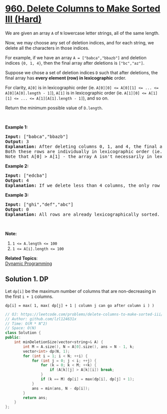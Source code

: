 # [960. Delete Columns to Make Sorted III (Hard)](https://leetcode.com/problems/delete-columns-to-make-sorted-iii/)

<p>We are given an array&nbsp;<code>A</code> of <code>N</code> lowercase letter strings, all of the same length.</p>

<p>Now, we may choose any set of deletion indices, and for each string, we delete all the characters in those indices.</p>

<p>For example, if we have an array <code>A = ["babca","bbazb"]</code> and deletion indices <code>{0, 1, 4}</code>, then the final array after deletions is <code>["bc","az"]</code>.</p>

<p>Suppose we chose a set of deletion indices <code>D</code> such that after deletions, the final array has <strong>every element (row) in&nbsp;lexicographic</strong> order.</p>

<p>For clarity, <code>A[0]</code> is in lexicographic order (ie. <code>A[0][0] &lt;= A[0][1] &lt;= ... &lt;= A[0][A[0].length - 1]</code>), <code>A[1]</code> is in lexicographic order (ie. <code>A[1][0] &lt;= A[1][1] &lt;= ... &lt;= A[1][A[1].length - 1]</code>), and so on.</p>

<p>Return the minimum possible value of <code>D.length</code>.</p>

<p>&nbsp;</p>

<div>
<p><strong>Example 1:</strong></p>

<pre><strong>Input: </strong><span id="example-input-1-1">["babca","bbazb"]</span>
<strong>Output: </strong><span id="example-output-1">3</span>
<strong>Explanation: </strong>After deleting columns 0, 1, and 4, the final array is A = ["bc", "az"].
Both these rows are individually in lexicographic order (ie. A[0][0] &lt;= A[0][1] and A[1][0] &lt;= A[1][1]).
Note that A[0] &gt; A[1] - the array A isn't necessarily in lexicographic order.
</pre>

<div>
<p><strong>Example 2:</strong></p>

<pre><strong>Input: </strong><span id="example-input-2-1">["edcba"]</span>
<strong>Output: </strong><span id="example-output-2">4</span>
<strong>Explanation: </strong>If we delete less than 4 columns, the only row won't be lexicographically sorted.
</pre>

<div>
<p><strong>Example 3:</strong></p>

<pre><strong>Input: </strong><span id="example-input-3-1">["ghi","def","abc"]</span>
<strong>Output: </strong><span id="example-output-3">0</span>
<strong>Explanation: </strong>All rows are already lexicographically sorted.
</pre>

<p>&nbsp;</p>
</div>
</div>
</div>

<p><strong>Note:</strong></p>

<ol>
	<li><code>1 &lt;= A.length &lt;= 100</code></li>
	<li><code>1 &lt;= A[i].length &lt;= 100</code></li>
</ol>

**Related Topics**:  
[Dynamic Programming](https://leetcode.com/tag/dynamic-programming/)

## Solution 1. DP

Let `dp[i]` be the maximum number of columns that are non-decreasing in the first `i + 1` columns.

```
dp[i] = max( 1, max( dp[j] + 1 | column j can go after column i ) )
```

```cpp
// OJ: https://leetcode.com/problems/delete-columns-to-make-sorted-iii/
// Author: github.com/lzl124631x
// Time: O(M * N^2)
// Space: O(N)
class Solution {
public:
    int minDeletionSize(vector<string>& A) {
        int M = A.size(), N = A[0].size(), ans = N - 1, k;
        vector<int> dp(N, 1);
        for (int i = 1; i < N; ++i) {
            for (int j = 0; j < i; ++j) {
                for (k = 0; k < M; ++k) {
                    if (A[k][j] > A[k][i]) break;
                }
                if (k == M) dp[i] = max(dp[i], dp[j] + 1);
            }
            ans = min(ans, N - dp[i]);
        }
        return ans;
    }
};
```